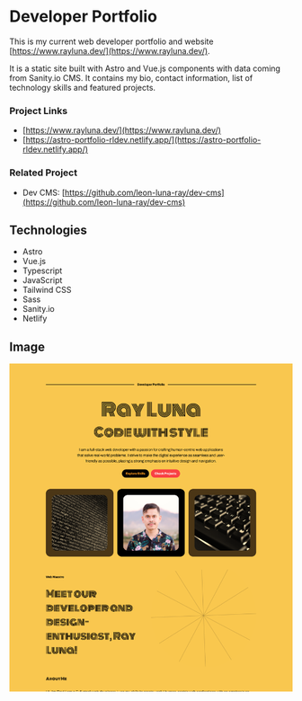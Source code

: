 # Developer Portfolio

This is my current web developer portfolio and website [https://www.rayluna.dev/](https://www.rayluna.dev/).

It is a static site built with Astro and Vue.js components with data coming from Sanity.io CMS. It contains my bio, contact information, list of technology skills and featured projects.

### Project Links
- [https://www.rayluna.dev/](https://www.rayluna.dev/)
- [https://astro-portfolio-rldev.netlify.app/](https://astro-portfolio-rldev.netlify.app/)

### Related Project
- Dev CMS: [https://github.com/leon-luna-ray/dev-cms](https://github.com/leon-luna-ray/dev-cms)

## Technologies

- Astro
- Vue.js
- Typescript
- JavaScript
- Tailwind CSS
- Sass
- Sanity.io
- Netlify

## Image

![Screenshot](./public/img/astro-portfolio.png)
